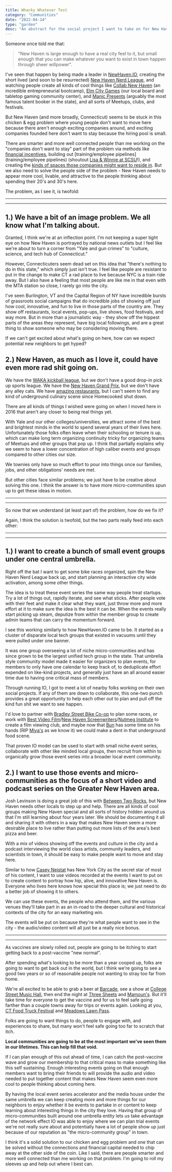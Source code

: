 ```yaml
---
title: Whacky Whatever Test 
category: "Communities"
date: "2022-04-14"
type: "garden"
desc: "An abstract for the social project I want to take on for New Haven in 2021."
---
```


Someone once told me that:

> "New Haven is large enough to have a real city feel to it, but small enough that you can make whatever you want to exist in town happen through sheer willpower".

I've seen that happen by being made a leader in [NewHaven.IO](https://newhaven.io), creating the short lived (and soon to be resurrected) [New Haven Nerd League](https://opensports.net/NewHavenNerdLeague), and watching people create all kinds of cool things like [Collab New Haven](https://collabnewhaven.org/) (an incredible entrepreneurial bootcamp), [Elm City Games](https://elmcitygames.com/) (our local board and tabletop gaming community center), and [Manic Presents](https://www.manicpresents.com/) (arguably the most famous talent booker in the state), and all sorts of Meetups, clubs, and festivals.

But New Haven (and more broadly, Connecticut) seems to be stuck in this chicken & egg problem where young people don't want to move here because there aren't enough exciting companies around, and exciting companies founded here don't want to stay because the hiring pool is small.

There are smarter and more well connected people than me working on the "companies don't want to stay" part of the problem via methods like [financial incentives](https://ctnext.com/), building out [training/employee pipelines](training/employee pipelines) (shoutout [Lisa & Winnie at SCSU](https://www.southernct.edu/academics/computer-science)!), and creating the [kinds of spaces those companies might want to reside in](https://www.districtnhv.com/). But we also need to solve the people side of the problem - New Haven needs to appear more cool, livable, and attractive to the people thinking about spending their 20's and 30's here.

The problem, as I see it, is twofold:

---
---

## 1.) We have a bit of an image problem. We all know what I'm talking about.

Granted, I think we're at an inflection point. I'm not keeping a super tight eye on how New Haven is portrayed by national news outlets but I feel like we're about to turn a corner from "Yale and gun crimes" to "culture, science, and tech hub of Connecticut."

However, Connecticuters seem dead set on this idea that "there's nothing to do in this state," which simply just isn't true. I feel like people are resistant to put in the change to make CT a rad place to live because NYC is a train ride away. But I also have a feeling that most people are like me in that even with the MTA station so close, I rarely go into the city.

I've seen Burlington, VT and the Capital Region of NY have incredible bursts of grassroots social campaigns that do incredible jobs of showing off just how cool, innovative, and fun to live in those parts of the country are. They show off restaurants, local events, pop-ups, live shows, food festivals, and way more. But in more than a journalistic way - they show off the hippest parts of the areas they represent, have big local followings, and are a great thing to show someone who may be considering moving there.

If we can't get excited about what's going on here, how can we expect potential new neighbors to get hyped?

## 2.) New Haven, as much as I love it, could have even more rad shit going on.

We have the [WAKA kickball league](https://www.clubwaka.com/leagues/new-haven), but we don't have a good drop-in pick up sports league. We have the [New Haven Grand Prix](https://www.newhavengp.com/), but we don't have any alley cats. We have [amazing restaurants](https://www.visitnewhaven.com/dining), but I can't seem to find any kind of underground culinary scene since Homecooked shut down.

There are all kinds of things I wished were going on when I moved here in 2016 that aren't any closer to being real things yet.

With Yale and our other colleges/universities, we attract some of the best and brightest minds in the world to spend several years of their lives here. Unfortunately those folks often leave when their schooling or tenure is up, which can make long term organizing continuity tricky for organizing teams of Meetups and other groups that pop up. I think that partially explains why we seem to have a lower concentration of high caliber events and groups compared to other cities our size.

We townies only have so much effort to pour into things once our families, jobs, and other obligations' needs are met.

But other cities face similar problems; we just have to be creative about solving this one. I think the answer is to have more micro-communities spun up to get these ideas in motion.

---
---

So now that we understand (at least part of) the problem, how do we fix it?

Again, I think the solution is twofold, but the two parts really feed into each other:

---
---

## 1.) I want to create a bunch of small event groups under one central umbrella.

Right off the bat I want to get some bike races organized, spin the New Haven Nerd League back up, and start planning an interactive city wide activation, among some other things.

The idea is to treat these event series the same way people treat startups. Try a lot of things out, rapidly iterate, and see what sticks. After people vote with their feet and make it clear what they want, just throw more and more effort at it to make sure the idea is the best it can be. When the events really start picking up steam, deputize from within the member group to create admin teams that can carry the momentum forward.

I see this working similarly to how NewHaven.IO came to be. It started as a cluster of disparate local tech groups that existed in vacuums until they were pulled under one banner.

It was one group overseeing a lot of niche micro-communities and has since grown to be the largest unified tech group in the state. That umbrella style community model made it easier for organizers to plan events, for members to only have one calendar to keep track of, to deduplicate effort expended on like-kind projects, and generally just have an all around easier time due to having one critical mass of members.

Through running IO, I got to meet a lot of nearby folks working on their own social projects. If any of them are down to collaborate, this one-two punch provides a great opportunity to help each other out to plan and pull off the kind fun shit we want to see happen.

I'd love to partner with [Bradley Street Bike Co-op](https://bsbc.co/) to plan some races, or work with [Best Video Film](https://www.bestvideo.com/)/[New Haven Screenwriters](https://www.meetup.com/New-Haven-Screenwriters/)/[Nutmeg Institute](https://www.nutmeginstitute.com/) to create a film viewing club, and maybe now that [Bun](https://twitter.com/cookinforpeace?lang=en) has some time on his hands (RIP [Miya's](http://miyassushi.com/) as we know it) we could make a dent in that underground food scene.

That proven IO model can be used to start with small niche event series, collaborate with other like minded local groups, then recruit from within to organically grow those event series into a broader local event community.

## 2.) I want to use those events and micro-communities as the focus of a short video and podcast series on the Greater New Haven area.

Josh Levinson is doing a great job of this with [Between Two Rocks](https://betweentworocks.com), but New Haven needs other locals to step up and help. There are all kinds of cool groups making New Haven special and all sorts of history hidden around us that I'm still learning about four years later. We should be documenting it all and sharing it with others in a way that makes New Haven seem a more desirable place to live rather than putting out more lists of the area's best pizza and beer.

With a mix of videos showing off the events and culture in the city and a podcast interviewing the world class artists, community leaders, and scientists in town, it should be easy to make people want to move and stay here.

Similar to how [Casey Neistat](https://www.youtube.com/user/caseyneistat) has New York City as the secret star of most of his content, I want to use videos recorded at the events I want to put on to create content to portray how hip, alive, and innovative New Haven is. Everyone who lives here knows how special this place is; we just need to do a better job of showing it to others.

We can use these events, the people who attend them, and the various venues they'll take part in as an in-road to the deeper cultural and historical contexts of the city for an easy marketing win.

The events will be put on because they're what people want to see in the city - the audio/video content will all just be a really nice bonus.

---
---

As vaccines are slowly rolled out, people are going to be itching to start getting back to a post-vaccine "new normal".

After spending what's looking to be more than a year cooped up, folks are going to want to get back out in the world, but I think we're going to see a good two years or so of reasonable people not wanting to stray too far from home.

We're all excited to be able to grab a beer at [Barcade](https://barcadenewhaven.com/), see a show at [College Street Music Hall](https://www.collegestreetmusichall.com/), then end the night at [Three Sheets](https://threesheetsnh.com/) and [Mamoun's](https://mamouns.com/). But it'll take time for everyone to get the vaccine and for us to feel safe going farther than a couple towns away for trips or events again. Looking at you, [CT Food Truck Festival](https://www.ctfoodtrucks.com/food-truck-festivals/) and [Meadows Lawn Pass](http://lawnpass.livenation.com/).

Folks are going to want things to do, people to engage with, and experiences to share, but many won't feel safe going too far to scratch that itch.

**Local communities are going to be at the most important we've seen them in our lifetimes. This can help fill that void.**

If I can plan enough of this out ahead of time, I can catch the post-vaccine wave and grow our membership to that critical mass to make something like this self sustaining. Enough interesting events going on that enough members want to bring their friends to will provide the audio and video needed to put together content that makes New Haven seem even more cool to people thinking about coming here.

By having the local event series accelerator and the media house under the same umbrella we can keep creating more and more things for our neighbors to enjoy whether it be events to partake in or content to keep learning about interesting things in the city they love. Having that group of micro-communities built around one umbrella entity lets us  take advantage of the network effect IO was able to enjoy where we can plan trial events we're not really sure about and potentially have a lot of people show up just because of our reputation as "the micro-community group" in town.

I think it's a solid solution to our chicken and egg problem and one that can be solved without the connections and financial capital needed to chip away at the other side of the coin. Like I said, there are people smarter and more well connected than me working on that problem. I'm going to roll my sleeves up and help out where I best can.
